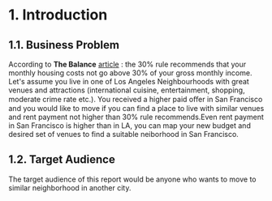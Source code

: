 # 1. Introduction
## 1.1. Business Problem

According to **The Balance** [article](https://www.thebalance.com/what-percentage-of-your-income-should-go-to-rent-4688840) : the 30% rule recommends that your monthly housing costs not go above 30% of your gross monthly income. Let's assume you live in one of Los Angeles Neighbourhoods with great venues and attractions (international cuisine, entertainment, shopping, moderate crime rate  etc.). You received a higher paid oﬀer in San Francisco and you would like to move if you can find a place to live with similar venues and rent payment not higher than 30% rule recommends.Even rent payment in San Francisco is higher than in LA, you can map your new budget and desired set of venues to find a suitable neiborhood in San Francisco.

## 1.2. Target Audience
The target audience of this report would be anyone who wants to move to similar neighborhood in another city. 